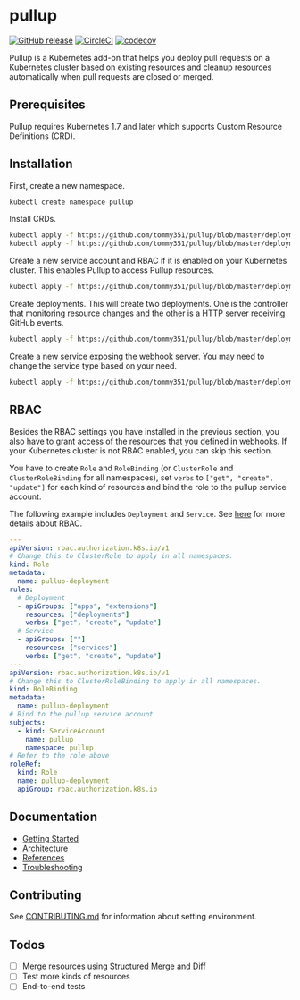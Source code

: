 # pullup

[![GitHub release](https://img.shields.io/github/release/tommy351/pullup.svg)](https://github.com/tommy351/pullup/releases) [![CircleCI](https://circleci.com/gh/tommy351/pullup/tree/master.svg?style=svg)](https://circleci.com/gh/tommy351/pullup/tree/master) [![codecov](https://codecov.io/gh/tommy351/pullup/branch/master/graph/badge.svg)](https://codecov.io/gh/tommy351/pullup)

Pullup is a Kubernetes add-on that helps you deploy pull requests on a Kubernetes cluster based on existing resources and cleanup resources automatically when pull requests are closed or merged.

## Prerequisites

Pullup requires Kubernetes 1.7 and later which supports Custom Resource Definitions (CRD).

## Installation

First, create a new namespace.

```sh
kubectl create namespace pullup
```

Install CRDs.

```sh
kubectl apply -f https://github.com/tommy351/pullup/blob/master/deployment/crds/webhook.yml
kubectl apply -f https://github.com/tommy351/pullup/blob/master/deployment/crds/resource-set.yml
```

Create a new service account and RBAC if it is enabled on your Kubernetes cluster. This enables Pullup to access Pullup resources.

```sh
kubectl apply -f https://github.com/tommy351/pullup/blob/master/deployment/rbac.yml
```

Create deployments. This will create two deployments. One is the controller that monitoring resource changes and the other is a HTTP server receiving GitHub events.

```sh
kubectl apply -f https://github.com/tommy351/pullup/blob/master/deployment/deployment.yml
```

Create a new service exposing the webhook server. You may need to change the service type based on your need.

```sh
kubectl apply -f https://github.com/tommy351/pullup/blob/master/deployment/service.yml
```

## RBAC

Besides the RBAC settings you have installed in the previous section, you also have to grant access of the resources that you defined in webhooks. If your Kubernetes cluster is not RBAC enabled, you can skip this section.

You have to create `Role` and `RoleBinding` (or `ClusterRole` and `ClusterRoleBinding` for all namespaces), set `verbs` to `["get", "create", "update"]` for each kind of resources and bind the role to the pullup service account.

The following example includes `Deployment` and `Service`. See [here](https://kubernetes.io/docs/reference/access-authn-authz/rbac/) for more details about RBAC.

```yaml
---
apiVersion: rbac.authorization.k8s.io/v1
# Change this to ClusterRole to apply in all namespaces.
kind: Role
metadata:
  name: pullup-deployment
rules:
  # Deployment
  - apiGroups: ["apps", "extensions"]
    resources: ["deployments"]
    verbs: ["get", "create", "update"]
  # Service
  - apiGroups: [""]
    resources: ["services"]
    verbs: ["get", "create", "update"]
---
apiVersion: rbac.authorization.k8s.io/v1
# Change this to ClusterRoleBinding to apply in all namespaces.
kind: RoleBinding
metadata:
  name: pullup-deployment
# Bind to the pullup service account
subjects:
  - kind: ServiceAccount
    name: pullup
    namespace: pullup
# Refer to the role above
roleRef:
  kind: Role
  name: pullup-deployment
  apiGroup: rbac.authorization.k8s.io
```

## Documentation

- [Getting Started](docs/getting-started.md)
- [Architecture](docs/architecture.md)
- [References](docs/references.md)
- [Troubleshooting](docs/troubleshooting.md)

## Contributing

See [CONTRIBUTING.md](CONTRIBUTING.md) for information about setting environment.

## Todos

- [ ] Merge resources using [Structured Merge and Diff](https://github.com/kubernetes-sigs/structured-merge-diff)
- [ ] Test more kinds of resources
- [ ] End-to-end tests
